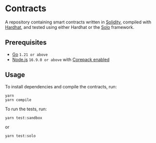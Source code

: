 # Contracts

A repository containing smart contracts written in [Solidity](https://soliditylang.org/), compiled with [Hardhat](https://hardhat.org/), and tested using either Hardhat or the [Solo](https://wiki.iota.org/wasp-wasm/how-tos/solo/what-is-solo/) framework.

## Prerequisites

- [Go](https://go.dev/doc/install) `1.21 or above`
- [Node.js](https://nodejs.org) `16.9.0 or above` with [Corepack enabled](https://nodejs.org/api/corepack.html)

## Usage

To install dependencies and compile the contracts, run:

```
yarn
yarn compile
```

To run the tests, run:

```
yarn test:sandbox
```

or

```
yarn test:solo
```
